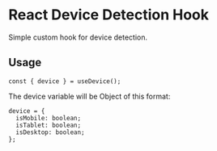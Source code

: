 # React Device Detection Hook
Simple custom hook for device detection.

## Usage
```
const { device } = useDevice();
```
The device variable will be Object of this format:
```
device = {
  isMobile: boolean;
  isTablet: boolean;
  isDesktop: boolean;
};
```

